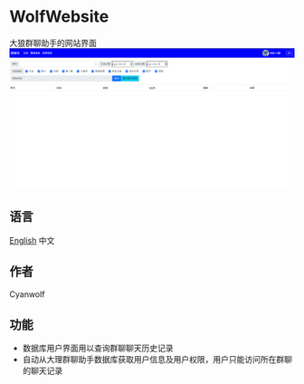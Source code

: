 # WolfWebsite
大狼群聊助手的网站界面
![image](website.png)
## 语言
[English](https://github.com/CyanWolf275/WolfWebsite/blob/master/README.md) 中文
## 作者
Cyanwolf
## 功能
* 数据库用户界面用以查询群聊聊天历史记录
* 自动从大理群聊助手数据库获取用户信息及用户权限，用户只能访问所在群聊的聊天记录